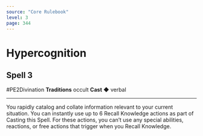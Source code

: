 ```yaml
---
source: "Core Rulebook"
level: 3
page: 344
---
```


# Hypercognition
## Spell 3
#PE2Divination
**Traditions** occult
**Cast** ◆ verbal

-----
You rapidly catalog and collate information relevant to your current situation. You can instantly use up to 6 Recall Knowledge actions as part of Casting this Spell. For these actions, you can’t use any special abilities, reactions, or free actions that trigger when you Recall Knowledge.